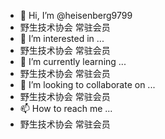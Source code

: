 - 👋 Hi, I’m @heisenberg9799
- 野生技术协会 常驻会员
- 👀 I’m interested in ...
- 野生技术协会 常驻会员
- 🌱 I’m currently learning ...
- 野生技术协会 常驻会员
- 💞️ I’m looking to collaborate on ...
- 野生技术协会 常驻会员
- 📫 How to reach me ...
- 野生技术协会 常驻会员
<!---
heisenberg9799/heisenberg9799 is a ✨ special ✨ repository because its `README.md` (this file) appears on your GitHub profile.
You can click the Preview link to take a look at your changes.
--->
